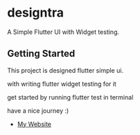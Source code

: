 # designtra

A Simple Flutter UI with Widget testing.

## Getting Started

This project is designed flutter simple ui.

with writing flutter widget testing for it 

get started by running flutter test in terminal 

have a nice journey :)

- [My Website](https://ahmadalfrehan.com)


